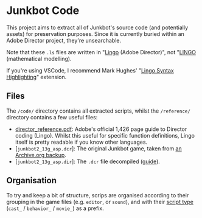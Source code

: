 # Junkbot Code

This project aims to extract all of Junkbot's source code (and potentially assets) for preservation purposes. Since it is currently buried within an Adobe Director project, they're unsearchable.

Note that these `.ls` files are written in "[Lingo](<https://en.wikipedia.org/wiki/Lingo_(programming_language)>) (Adobe Director)", not "[LINGO](https://www.lindo.com/index.php/products/lingo-and-optimization-modeling) (mathematical modelling).

If you're using VSCode, I recommend Mark Hughes' "[Lingo Syntax Highlighting](https://marketplace.visualstudio.com/items?itemName=markhughes.director-lingo)" extension.

## Files

The `/code/` directory contains all extracted scripts, whilst the `/reference/` directory contains a few useful files:

- [director_reference.pdf](/reference/director_reference.pdf): Adobe's official 1,426 page guide to Director coding (Lingo). Whilst this useful for specific function definitions, Lingo itself is pretty readable if you know other languages.
- [`junkbot2_13g_asp.dcr`]: The original Junkbot game, taken from [an Archive.org backup](https://web.archive.org/web/20020803205407/http://www.lego.com:80/build/junkbot/junkbot.asp?x=x&login=0).
- [`junkbot2_13g_asp.dir`]: The `.dcr` file decompiled ([guide](https://blog.jakelee.co.uk/decompiling-adobe-director-files/)).

## Organisation

To try and keep a bit of structure, scrips are organised according to their grouping in the game files (e.g. `editor`, or `sound`), and with their [script type](<https://en.wikipedia.org/wiki/Lingo_(programming_language)#Scripting>) (`cast_` / `behavior_` / `movie_`) as a prefix.
